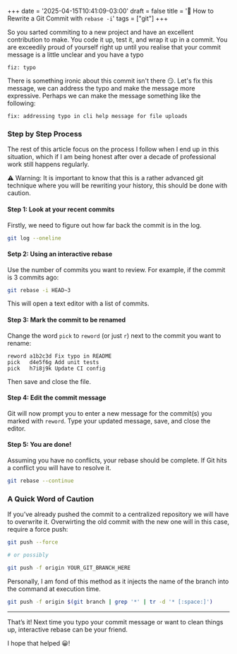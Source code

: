 +++
date = '2025-04-15T10:41:09-03:00'
draft = false
title = '📝 How to Rewrite a Git Commit with `rebase -i`'
tags = ["git"]
+++

<!-- ## 📝 How to Rewrite a Git Commit with `rebase -i` -->

So you sarted commiting to a new project and have an excellent contribution to make. You code it up, test it, and wrap it up in a commit. You are exceedily proud of yourself right up until you realise that your commit message is a little unclear and you have a typo

```plaintext
fiz: typo
```

There is something ironic about this commit isn't there 😏. Let's fix this message, we can address the typo and make the message more expressive. Perhaps we can make the message something like the following:

```plaintext
fix: addressing typo in cli help message for file uploads
```


### Step by Step Process

The rest of this article focus on the process I follow when I end up in this situation, which if I am being honest after over a decade of professional work still happens regularly.

⚠️ Warning: It is important to know that this is a rather advanced git technique where you will be rewriting your history, this should be done with caution.

#### Step 1: Look at your recent commits

Firstly, we need to figure out how far back the commit is in the log.

```bash
git log --oneline
```

#### Setp 2: Using an interactive rebase

Use the number of commits you want to review. For example, if the commit is 3 commits ago:

```bash
git rebase -i HEAD~3
```

This will open a text editor with a list of commits.

#### Step 3: Mark the commit to be renamed

Change the word `pick` to `reword` (or just `r`) next to the commit you want to rename:

```plaintext
reword a1b2c3d Fix typo in README
pick   d4e5f6g Add unit tests
pick   h7i8j9k Update CI config
```

Then save and close the file.

#### Step 4: Edit the commit message

Git will now prompt you to enter a new message for the commit(s) you marked with `reword`. Type your updated message, save, and close the editor.

#### Step 5: You are done!

Assuming you have no conflicts, your rebase should be complete. If Git hits a conflict you will have to resolve it.

```bash
git rebase --continue
```

### A Quick Word of Caution

If you’ve already pushed the commit to a centralized repository we will have to overwrite it. Overwirting the old commit with the new one will in this case, require a force push:

```bash
git push --force

# or possibly

git push -f origin YOUR_GIT_BRANCH_HERE
```

Personally, I am fond of this method as it injects the name of the branch into the command at execution time.

```bash
git push -f origin $(git branch | grep '*' | tr -d '* [:space:]')
```

------

That’s it! Next time you typo your commit message or want to clean things up, interactive rebase can be your friend.

I hope that helped 😀!